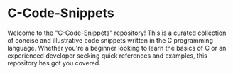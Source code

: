 # C-Code-Snippets
Welcome to the "C-Code-Snippets" repository! This is a curated collection of concise and illustrative code snippets written in the C programming language. Whether you're a beginner looking to learn the basics of C or an experienced developer seeking quick references and examples, this repository has got you covered.
